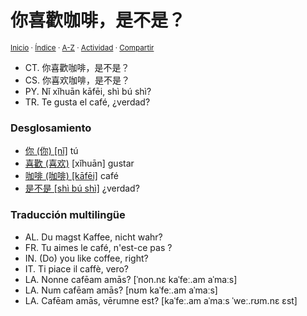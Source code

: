 # 你喜歡咖啡，是不是？
<sup>[Inicio](https://github.com/jucardus/jucardus.github.io/repo/blob/main/readme.md) · [Índice](https://github.com/jucardus/jucardus.github.io/repo/blob/main/indices/frases-chinas.md) · [A-Z](https://github.com/jucardus/jucardus.github.io/repo/blob/main/indices/alfabetico.md) · [Actividad](https://github.com/jucardus/jucardus.github.io/repo/blob/main/indices/actividad.md) · [Compartir](https://x.com/intent/tweet?text=Frases%20chinas%3A%20%E4%BD%A0%E5%96%9C%E6%AD%A1%E5%92%96%E5%95%A1%EF%BC%8C%E6%98%AF%E4%B8%8D%E6%98%AF%EF%BC%9F%20Traducci%C3%B3n%20palabra%20por%20palabra.%0A%E2%86%92%20https%3A%2F%2Fgithub.com%2Fjucardus%2Frepo%2Fblob%2Fmain%2Fcontenido%2F25%2F04%2F20%2Fni3-xi3-huan1-ka1-fei1-shi4-bu2-shi4.md%0A%0A%23frss_chns_jucardus%0A%40jucardus)</sup>

* CT. 你喜歡咖啡，是不是？  
* CS. 你喜欢咖啡，是不是？  
* PY. Nǐ xǐhuān kāfēi, shì bú shì?  
* TR. Te gusta el café, ¿verdad?

### Desglosamiento

* [你 (你) [nǐ]](https://github.com/jucardus/jucardus.github.io/repo/blob/main/contenido/25/04/26/ni3-20320.md) tú
* [喜歡 (喜欢)](https://github.com/jucardus/jucardus.github.io/repo/blob/main/contenido/25/04/27/xi3-huan1.md) [xǐhuān] gustar
* [咖啡 (咖啡) [kāfēi]](https://github.com/jucardus/jucardus.github.io/repo/blob/main/contenido/25/04/27/ka1-fei1.md) café
* [是不是 [shì bú shì]](https://github.com/jucardus/jucardus.github.io/repo/blob/main/contenido/25/04/20/shi4-bu2-shi4.md) ¿verdad?

### Traducción multilingüe

* AL. Du magst Kaffee, nicht wahr?
* FR. Tu aimes le café, n'est-ce pas ?
* IN. (Do) you like coffee, right?
* IT. Ti piace il caffè, vero?
* LA. Nonne cafēam amās? [ˈnon.nɛ kaˈfeː.am aˈmaːs]
* LA. Num cafēam amās? [nʊm kaˈfeː.am aˈmaːs]
* LA. Cafēam amās, vērumne est? [kaˈfeː.am aˈmaːs ˈweː.rʊm.nɛ ɛst]
